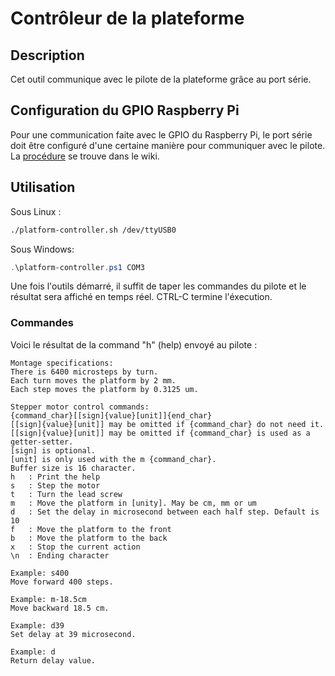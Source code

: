 ﻿# Contrôleur de la plateforme

## Description
Cet outil communique avec le pilote de la plateforme grâce au port série.

## Configuration du GPIO Raspberry Pi
Pour une communication faite avec le GPIO du Raspberry Pi, le port série doit être configuré d'une certaine manière pour communiquer avec le pilote. La [procédure](https://github.com/steven-pigeon/flou/wiki/Communication-s%C3%A9rie) se trouve dans le wiki.

## Utilisation
Sous Linux :
```bash
./platform-controller.sh /dev/ttyUSB0
```
Sous Windows:
```powershell
.\platform-controller.ps1 COM3
```
Une fois l'outils démarré, il suffit de taper les commandes du pilote et le résultat sera affiché en temps réel. CTRL-C termine l'éxecution.

### Commandes
Voici le résultat de la command "h" (help) envoyé au pilote :
```
Montage specifications:  
There is 6400 microsteps by turn.  
Each turn moves the platform by 2 mm.  
Each step moves the platform by 0.3125 um.   
  
Stepper motor control commands:  
{command_char}[[sign]{value}[unit]]{end_char}    
[[sign]{value}[unit]] may be omitted if {command_char} do not need it.    
[[sign]{value}[unit]] may be omitted if {command_char} is used as a getter-setter.  
[sign] is optional.  
[unit] is only used with the m {command_char}.  
Buffer size is 16 character.  
h   : Print the help  
s   : Step the motor  
t   : Turn the lead screw  
m   : Move the platform in [unity]. May be cm, mm or um  
d   : Set the delay in microsecond between each half step. Default is 10  
f   : Move the platform to the front  
b   : Move the platform to the back  
x   : Stop the current action  
\n  : Ending character   
  
Example: s400  
Move forward 400 steps.  
  
Example: m-18.5cm  
Move backward 18.5 cm.  
  
Example: d39  
Set delay at 39 microsecond.  
  
Example: d  
Return delay value.
```